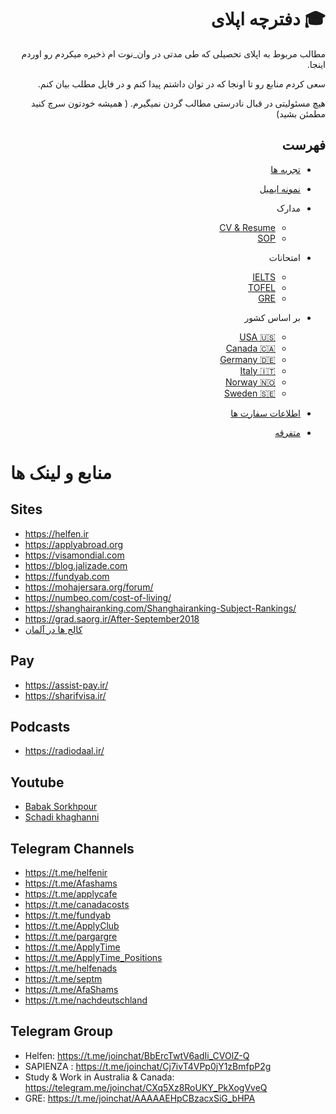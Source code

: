 ﻿<div dir="rtl">

# 🎓 دفترچه اپلای 
مطالب مربوط به اپلای تحصیلی که طی مدتی در وان_نوت ام ذخیره میکردم رو اوردم اینجا.

سعی کردم منابع رو تا اونجا که در توان داشتم پیدا کنم و در فایل مطلب بیان کنم.

هیچ مسئولیتی در قبال نادرستی مطالب گردن نمیگیرم. ( همیشه خودتون سرچ کنید مطمئن بشید)

## فهرست

* [تجربه ها](./Experiences)
* [نمونه ایمیل](./MailSample)
* مدارک
    * [CV & Resume](./Documents/CV_Resume)
    * [SOP](./Documents/SOP)
* امتحانات
    * [IELTS](./Exams/IELTS)
    * [TOFEL](./Exams/TOFEL)
    * [GRE](./Exams/GRE)
* بر اساس کشور
    * [USA 🇺🇸](./Countries/USA/)
    * [Canada 🇨🇦](./Countries/Canada/)
    * [Germany 🇩🇪](./Countries/Germany/)
    * [Italy 🇮🇹](./Countries/Italy/)
    * [Norway 🇳🇴](./Countries/Norway/)
    * [Sweden 🇸🇪](./Countries/Sweden/)

* [اطلاعات سفارت ها](./Countries/EmbassyInfo.md)
* [متفرقه](./Others)

</div>

# منابع و لینک ها

## Sites
* https://helfen.ir
* https://applyabroad.org
* https://visamondial.com
* https://blog.jalizade.com
* https://fundyab.com
* https://mohajersara.org/forum/
* https://numbeo.com/cost-of-living/
* https://shanghairanking.com/Shanghairanking-Subject-Rankings/
* https://grad.saorg.ir/After-September2018
* [کالج ها در آلمان](http://applyforstudienkolleg.blog.ir/)

## Pay
* https://assist-pay.ir/
* https://sharifvisa.ir/

## Podcasts
* https://radiodaal.ir/

## Youtube
* [Babak Sorkhpour](https://www.youtube.com/channel/UCZfftLsLG4GS4BGIcoKiTQQ)
* [Schadi khaghanni](https://www.youtube.com/channel/UCOBo0Sh-yYwYVHh4baClfrg)

## Telegram Channels
* https://t.me/helfenir
* https://t.me/Afashams
* https://t.me/applycafe
* https://t.me/canadacosts
* https://t.me/fundyab
* https://t.me/ApplyClub
* https://t.me/pargargre
* https://t.me/ApplyTime
* https://t.me/ApplyTime_Positions
* https://t.me/helfenads
* https://t.me/septm
* https://t.me/AfaShams
* https://t.me/nachdeutschland

## Telegram Group
* Helfen:  https://t.me/joinchat/BbErcTwtV6adIi_CVOlZ-Q
* SAPIENZA : https://t.me/joinchat/Cj7ivT4VPp0jY1zBmfpP2g
* Study & Work in Australia & Canada: https://telegram.me/joinchat/CXq5Xz8RoUKY_PkXogVveQ
* GRE: https://t.me/joinchat/AAAAAEHpCBzacxSiG_bHPA
